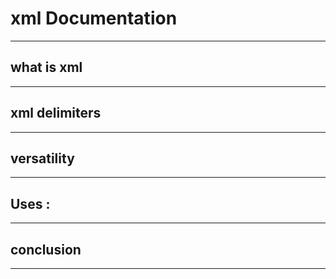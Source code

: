 # xml Documentation
***
## what is xml
***
## xml delimiters
***
## versatility
***
## Uses : 
***
## conclusion
***
